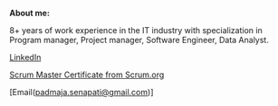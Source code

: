 **About me:**

8+ years of work experience in the IT industry with specialization in Program manager, Project manager, Software Engineer, Data Analyst.

[LinkedIn](https://www.linkedin.com/in/padmaja-senapati/)

[Scrum Master Certificate from Scrum.org](https://www.scrum.org/certificates/954754)

[Email(padmaja.senapati@gmail.com)]
